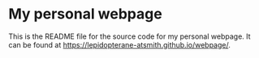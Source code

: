 # My personal webpage

This is the README file for the source code for my personal webpage. It can be found at 
<https://lepidopterane-atsmith.github.io/webpage/>. 
